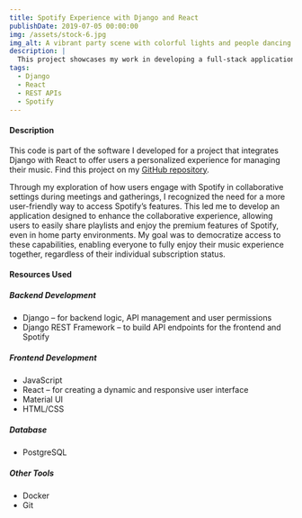 ```yaml
---
title: Spotify Experience with Django and React
publishDate: 2019-07-05 00:00:00
img: /assets/stock-6.jpg
img_alt: A vibrant party scene with colorful lights and people dancing
description: |
  This project showcases my work in developing a full-stack application that combines Django and React, utilizing the Django Rest Framework to create a personalized party experience powered by Spotify APIs.
tags:
  - Django
  - React
  - REST APIs
  - Spotify
---
```


<h4>Description</h4>
<p>This code is part of the software I developed for a project that integrates Django with React to offer users a personalized experience for managing their music. Find this project on my <a href="https://github.com/fcucullu/react-django" target="_blank">GitHub repository</a>.</p>

<p>Through my exploration of how users engage with Spotify in collaborative settings during meetings and gatherings, I recognized the need for a more user-friendly way to access Spotify’s features. This led me to develop an application designed to enhance the collaborative experience, allowing users to easily share playlists and enjoy the premium features of Spotify, even in home party environments. My goal was to democratize access to these capabilities, enabling everyone to fully enjoy their music experience together, regardless of their individual subscription status.</p>

<h4>Resources Used</h4>

<h5>Backend Development</h5>
<ul>
    <li>Django – for backend logic, API management and user permissions</li>
    <li>Django REST Framework – to build API endpoints for the frontend and Spotify</li>
</ul>

<h5>Frontend Development</h5>
<ul>
    <li>JavaScript</li>
    <li>React – for creating a dynamic and responsive user interface</li>
    <li>Material UI</li>
    <li>HTML/CSS</li>
</ul>

<h5>Database</h5>
<ul>
    <li>PostgreSQL</li>
</ul>

<h5>Other Tools</h5>
<ul>
    <li>Docker</li>
    <li>Git</li>
</ul>
